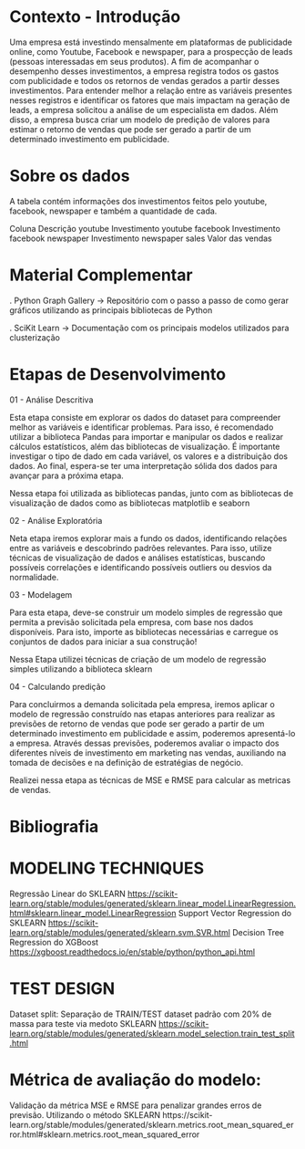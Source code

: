 # Contexto - Introdução

Uma empresa está investindo mensalmente em plataformas de publicidade online,
como Youtube, Facebook e newspaper, para a prospecção de leads (pessoas
interessadas em seus produtos). A fim de acompanhar o desempenho desses
investimentos, a empresa registra todos os gastos com publicidade e todos os retornos
de vendas gerados a partir desses investimentos.
Para entender melhor a relação entre as variáveis presentes nesses registros e
identificar os fatores que mais impactam na geração de leads, a empresa solicitou a
análise de um especialista em dados. Além disso, a empresa busca criar um
modelo de predição de valores para estimar o retorno de vendas que pode ser gerado
a partir de um determinado investimento em publicidade.

# Sobre os dados

A tabela contém informações dos investimentos feitos pelo youtube, facebook,
newspaper e também a quantidade de cada.

Coluna        Descrição
youtube       Investimento youtube
facebook      Investimento facebook
newspaper     Investimento newspaper
sales         Valor das vendas

# Material Complementar

. Python Graph Gallery → Repositório com o passo a passo de como gerar gráficos
  utilizando as principais bibliotecas de Python
  
. SciKit Learn → Documentação com os principais modelos utilizados para
  clusterização

  # Etapas de Desenvolvimento

  01 - Análise Descritiva
  
  Esta etapa consiste em explorar os dados do dataset para compreender melhor as
  variáveis e identificar problemas. Para isso, é recomendado utilizar a biblioteca
  Pandas para importar e manipular os dados e realizar cálculos estatísticos, além das
  bibliotecas de visualização.
  É importante investigar o tipo de dado em cada variável, os valores e a distribuição dos
  dados. Ao final, espera-se ter uma interpretação sólida dos dados para avançar para a
  próxima etapa.

  Nessa etapa foi utilizada as bibliotecas pandas, junto com as bibliotecas de visualização de dados
  como as bibliotecas matplotlib e seaborn

  02 - Análise Exploratória
  
  Neta etapa iremos explorar mais a fundo os dados, identificando relações entre as
  variáveis e descobrindo padrões relevantes. Para isso, utilize técnicas de visualização 
  de dados e análises estatísticas, buscando possíveis correlações e
  identificando possíveis outliers ou desvios da normalidade.

  03 - Modelagem

  Para esta etapa, deve-se construir um modelo simples de regressão que permita a
  previsão solicitada pela empresa, com base nos dados disponíveis. Para isto, importe
  as bibliotecas necessárias e carregue os conjuntos de dados para iniciar a sua
  construção!

  Nessa Etapa utilizei técnicas de criação de um modelo de regressão simples utilizando
  a biblioteca sklearn

  04 - Calculando predição

  Para concluirmos a demanda solicitada pela empresa, iremos aplicar o modelo de
  regressão construído nas etapas anteriores para realizar as previsões de retorno de
  vendas que pode ser gerado a partir de um determinado investimento em publicidade e
  assim, poderemos apresentá-lo a empresa.
  Através dessas previsões, poderemos avaliar o impacto dos diferentes níveis de
  investimento em marketing nas vendas, auxiliando na tomada de decisões e na
  definição de estratégias de negócio.

  Realizei nessa etapa as técnicas de MSE e RMSE para calcular as metricas de vendas.


  # Bibliografia

  # MODELING TECHNIQUES
  
  Regressão Linear do SKLEARN https://scikit-learn.org/stable/modules/generated/sklearn.linear_model.LinearRegression.html#sklearn.linear_model.LinearRegression
  Support Vector Regression do SKLEARN https://scikit-learn.org/stable/modules/generated/sklearn.svm.SVR.html
  Decision Tree Regression do XGBoost https://xgboost.readthedocs.io/en/stable/python/python_api.html

  # TEST DESIGN
  
  Dataset split:
  Separação de TRAIN/TEST dataset padrão com 20% de massa para teste via medoto SKLEARN https://scikit-learn.org/stable/modules/generated/sklearn.model_selection.train_test_split.html

  # Métrica de avaliação do modelo:
  Validação da métrica MSE e RMSE para penalizar grandes erros de previsão. Utilizando o método SKLEARN https://scikit- 
  learn.org/stable/modules/generated/sklearn.metrics.root_mean_squared_error.html#sklearn.metrics.root_mean_squared_error
  
  
  
  

  
  
  
